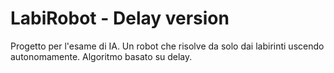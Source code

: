 # LabiRobot - Delay version
Progetto per l'esame di IA. Un robot che risolve da solo dai labirinti uscendo autonomamente. Algoritmo basato su delay.
